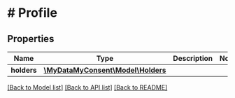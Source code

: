 # # Profile

## Properties

Name | Type | Description | Notes
------------ | ------------- | ------------- | -------------
**holders** | [**\MyDataMyConsent\Model\Holders**](Holders.md) |  |

[[Back to Model list]](../../README.md#models) [[Back to API list]](../../README.md#endpoints) [[Back to README]](../../README.md)
